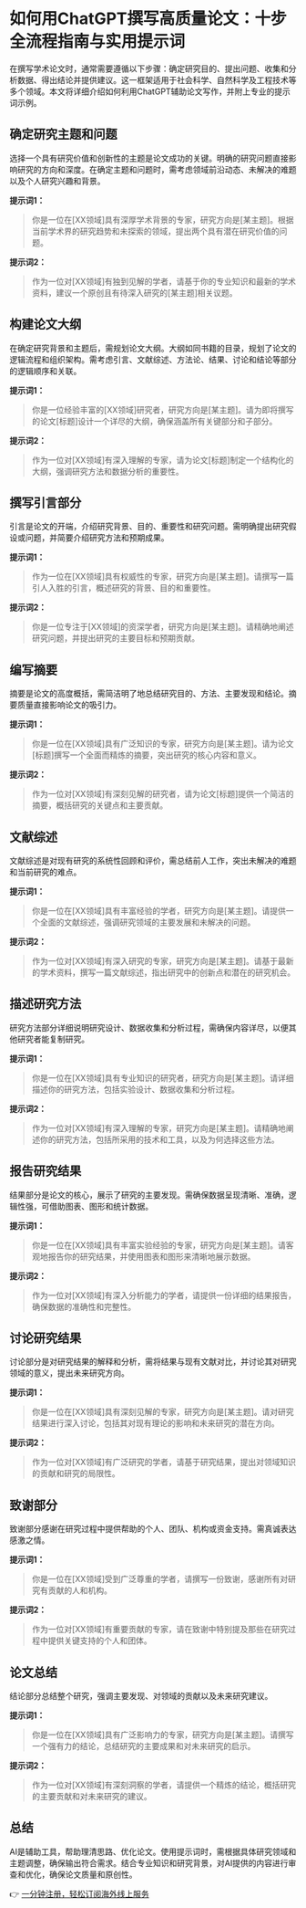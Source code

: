 # 如何用ChatGPT撰写高质量论文：十步全流程指南与实用提示词

在撰写学术论文时，通常需要遵循以下步骤：确定研究目的、提出问题、收集和分析数据、得出结论并提供建议。这一框架适用于社会科学、自然科学及工程技术等多个领域。本文将详细介绍如何利用ChatGPT辅助论文写作，并附上专业的提示词示例。

## 确定研究主题和问题

选择一个具有研究价值和创新性的主题是论文成功的关键。明确的研究问题直接影响研究的方向和深度。在确定主题和问题时，需考虑领域前沿动态、未解决的难题以及个人研究兴趣和背景。

**提示词1：**
> 你是一位在[XX领域]具有深厚学术背景的专家，研究方向是[某主题]。根据当前学术界的研究趋势和未探索的领域，提出两个具有潜在研究价值的问题。

**提示词2：**
> 作为一位对[XX领域]有独到见解的学者，请基于你的专业知识和最新的学术资料，建议一个原创且有待深入研究的[某主题]相关议题。

## 构建论文大纲

在确定研究背景和主题后，需规划论文大纲。大纲如同书籍的目录，规划了论文的逻辑流程和组织架构。需考虑引言、文献综述、方法论、结果、讨论和结论等部分的逻辑顺序和关联。

**提示词1：**
> 你是一位经验丰富的[XX领域]研究者，研究方向是[某主题]。请为即将撰写的论文[标题]设计一个详尽的大纲，确保涵盖所有关键部分和子部分。

**提示词2：**
> 作为一位对[XX领域]有深入理解的专家，请为论文[标题]制定一个结构化的大纲，强调研究方法和数据分析的重要性。

## 撰写引言部分

引言是论文的开端，介绍研究背景、目的、重要性和研究问题。需明确提出研究假设或问题，并简要介绍研究方法和预期成果。

**提示词1：**
> 作为一位在[XX领域]具有权威性的专家，研究方向是[某主题]。请撰写一篇引人入胜的引言，概述研究的背景、目的和重要性。

**提示词2：**
> 你是一位专注于[XX领域]的资深学者，研究方向是[某主题]。请精确地阐述研究问题，并提出研究的主要目标和预期贡献。

## 编写摘要

摘要是论文的高度概括，需简洁明了地总结研究目的、方法、主要发现和结论。摘要质量直接影响论文的吸引力。

**提示词1：**
> 你是一位在[XX领域]具有广泛知识的专家，研究方向是[某主题]。请为论文[标题]撰写一个全面而精炼的摘要，突出研究的核心内容和意义。

**提示词2：**
> 作为一位对[XX领域]有深刻见解的研究者，请为论文[标题]提供一个简洁的摘要，概括研究的关键点和主要贡献。

## 文献综述

文献综述是对现有研究的系统性回顾和评价，需总结前人工作，突出未解决的难题和当前研究的难点。

**提示词1：**
> 你是一位在[XX领域]具有丰富经验的学者，研究方向是[某主题]。请提供一个全面的文献综述，强调研究领域的主要发展和未解决的问题。

**提示词2：**
> 作为一位对[XX领域]有深入研究的专家，研究方向是[某主题]。请基于最新的学术资料，撰写一篇文献综述，指出研究中的创新点和潜在的研究机会。

## 描述研究方法

研究方法部分详细说明研究设计、数据收集和分析过程，需确保内容详尽，以便其他研究者能复制研究。

**提示词1：**
> 你是一位在[XX领域]具有专业知识的研究者，研究方向是[某主题]。请详细描述你的研究方法，包括实验设计、数据收集和分析过程。

**提示词2：**
> 作为一位对[XX领域]有深入理解的专家，研究方向是[某主题]。请精确地阐述你的研究方法，包括所采用的技术和工具，以及为何选择这些方法。

## 报告研究结果

结果部分是论文的核心，展示了研究的主要发现。需确保数据呈现清晰、准确，逻辑性强，可借助图表、图形和统计数据。

**提示词1：**
> 你是一位在[XX领域]具有丰富实验经验的专家，研究方向是[某主题]。请客观地报告你的研究结果，并使用图表和图形来清晰地展示数据。

**提示词2：**
> 作为一位对[XX领域]有深入分析能力的学者，请提供一份详细的结果报告，确保数据的准确性和完整性。

## 讨论研究结果

讨论部分是对研究结果的解释和分析，需将结果与现有文献对比，并讨论其对研究领域的意义，提出未来研究方向。

**提示词1：**
> 你是一位在[XX领域]具有深刻见解的专家，研究方向是[某主题]。请对研究结果进行深入讨论，包括其对现有理论的影响和未来研究的潜在方向。

**提示词2：**
> 作为一位对[XX领域]有广泛研究的学者，请基于研究结果，提出对领域知识的贡献和研究的局限性。

## 致谢部分

致谢部分感谢在研究过程中提供帮助的个人、团队、机构或资金支持。需真诚表达感激之情。

**提示词1：**
> 你是一位在[XX领域]受到广泛尊重的学者，请撰写一份致谢，感谢所有对研究有贡献的人和机构。

**提示词2：**
> 作为一位对[XX领域]有重要贡献的专家，请在致谢中特别提及那些在研究过程中提供关键支持的个人和团体。

## 论文总结

结论部分总结整个研究，强调主要发现、对领域的贡献以及未来研究建议。

**提示词1：**
> 你是一位在[XX领域]具有广泛影响力的专家，研究方向是[某主题]。请撰写一个强有力的结论，总结研究的主要成果和对未来研究的启示。

**提示词2：**
> 作为一位对[XX领域]有深刻洞察的学者，请提供一个精炼的结论，概括研究的主要贡献和对未来研究的建议。

## 总结

AI是辅助工具，帮助理清思路、优化论文。使用提示词时，需根据具体研究领域和主题调整，确保输出符合需求。结合专业知识和研究背景，对AI提供的内容进行审查和优化，确保论文质量和原创性。

👉 [一分钟注册，轻松订阅海外线上服务](https://bbtdd.com/WildCard)